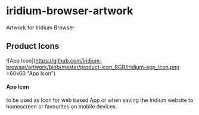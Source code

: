 # iridium-browser-artwork
Artwork for Iridium Browser

## Product Icons #
![App Icon](https://github.com/iridium-browser/artwork/blob/master/product-icon_RGB/iridium-app_icon.png =60x60 "App Icon")
#### App Icon #
to be used as Icon for web based App or when saving the Iridium website to homescreen or favourites on mobile devices.
